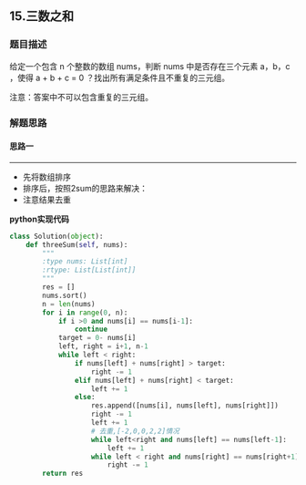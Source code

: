 ## 15.三数之和
### 题目描述
给定一个包含 n 个整数的数组 nums，判断 nums 中是否存在三个元素 a，b，c ，使得 a + b + c = 0 ？找出所有满足条件且不重复的三元组。

注意：答案中不可以包含重复的三元组。

### 解题思路
#### 思路一
****
- 先将数组排序
- 排序后，按照2sum的思路来解决：
- 注意结果去重

**python实现代码**
```python
class Solution(object):
    def threeSum(self, nums):
        """
        :type nums: List[int]
        :rtype: List[List[int]]
        """
        res = []
        nums.sort()
        n = len(nums)
        for i in range(0, n):
            if i >0 and nums[i] == nums[i-1]:
                continue
            target = 0- nums[i]
            left, right = i+1, n-1
            while left < right:
                if nums[left] + nums[right] > target:
                    right -= 1
                elif nums[left] + nums[right] < target:
                    left += 1
                else:
                    res.append([nums[i], nums[left], nums[right]])
                    right -= 1
                    left += 1
                    # 去重,[-2,0,0,2,2]情况
                    while left<right and nums[left] == nums[left-1]:
                        left += 1
                    while left < right and nums[right] == nums[right+1]:
                        right -= 1
        return res
                    
```

